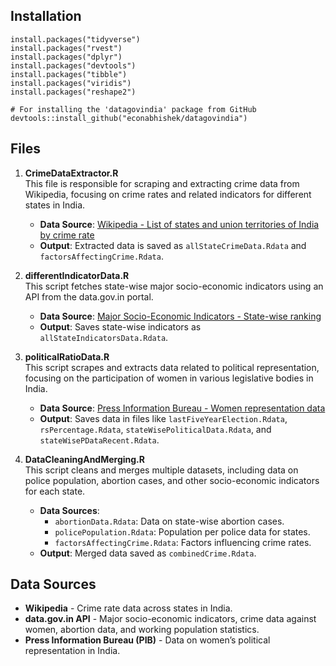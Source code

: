 ## Installation
```
install.packages("tidyverse")
install.packages("rvest")
install.packages("dplyr")
install.packages("devtools")
install.packages("tibble")
install.packages("viridis")
install.packages("reshape2")

# For installing the 'datagovindia' package from GitHub
devtools::install_github("econabhishek/datagovindia")
```

## Files

1. **CrimeDataExtractor.R**  
   This file is responsible for scraping and extracting crime data from Wikipedia, focusing on crime rates and related indicators for different states in India.

   - **Data Source**: [Wikipedia - List of states and union territories of India by crime rate](https://en.wikipedia.org/wiki/List_of_states_and_union_territories_of_India_by_crime_rate)
   - **Output**: Extracted data is saved as `allStateCrimeData.Rdata` and `factorsAffectingCrime.Rdata`.

2. **differentIndicatorData.R**  
   This script fetches state-wise major socio-economic indicators using an API from the data.gov.in portal.

   - **Data Source**: [Major Socio-Economic Indicators - State-wise ranking](https://www.data.gov.in/resource/major-socio-economic-indicators-2011-01082014-state-wise-ranking#api)
   - **Output**: Saves state-wise indicators as `allStateIndicatorsData.Rdata`.

3. **politicalRatioData.R**  
   This script scrapes and extracts data related to political representation, focusing on the participation of women in various legislative bodies in India.

   - **Data Source**: [Press Information Bureau - Women representation data](https://pib.gov.in/PressReleasePage.aspx?PRID=1809217)
   - **Output**: Saves data in files like `lastFiveYearElection.Rdata`, `rsPercentage.Rdata`, `stateWisePoliticalData.Rdata`, and `stateWisePDataRecent.Rdata`.

4. **DataCleaningAndMerging.R**  
   This script cleans and merges multiple datasets, including data on police population, abortion cases, and other socio-economic indicators for each state.

   - **Data Sources**:
     - `abortionData.Rdata`: Data on state-wise abortion cases.
     - `policePopulation.Rdata`: Population per police data for states.
     - `factorsAffectingCrime.Rdata`: Factors influencing crime rates.
   - **Output**: Merged data saved as `combinedCrime.Rdata`.

## Data Sources

- **Wikipedia** - Crime rate data across states in India.
- **data.gov.in API** - Major socio-economic indicators, crime data against women, abortion data, and working population statistics.
- **Press Information Bureau (PIB)** - Data on women’s political representation in India.
